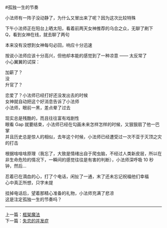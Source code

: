 #孤独一生的节奏


小法师有一阵子没动静了，为什么又冒出来了呢？因为这次比较特殊   

下午小法师正在阳台上晒太阳，看着前两天女神推荐的乌合之众，无聊了刷下 Q，看到女神在线，就去聊了两句  

本来没有没想到女神每句必回，响应十分迅速  

按说小法师应该十分高兴，但他却本能的感觉到了一种凉意 —— 太反常了  
小心翼翼的试探：  

加薪了？  
没  
升官了？  

恋爱了？小法师已经打好还没发出去的时候  
女神就自动把这个好消息告诉了小法师  
小法师，眼前一黑，差点晕了过去    

现实总是残酷的，而且往往富有戏剧性  
眼看 Gap 就要结束，小法师已经在勾画未来怎样怎样的时候，又狠狠扇了他一巴掌    
并且历史总是惊人的相似，去年这个时候，小法师已经遭受过一次不亚于灭顶之灾的打击    

根据啥啥啥原理（我忘了，大致是情绪出自于爬虫脑，不经过人类新皮层，所以在非生命危险的情况下，一瞬间的感觉往往是有害的判断），小法师深呼吸 10 秒钟，然后...

忍着已在滴血的心，打了个电话，闲扯了一通，末了还未忘记祝福他们幸福  
心中真正所想，只字未提  

挂掉电话后，望着那精心准备的礼物，小法师充满了悲凉  
这是注定孤独一生的节奏吗？  


-------
上一篇：[框架魔法](https://github.com/Artwalk/LittleMaster/blob/master/Contents/06.md)  
下一篇：[失恋的并发症](https://github.com/Artwalk/LittleMaster/blob/master/Contents/08.md)